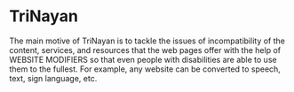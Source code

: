 # TriNayan
 ﻿The main motive of TriNayan is to tackle the issues of incompatibility of the content, services, and resources that the web pages offer with the help of WEBSITE MODIFIERS so that even people with disabilities are able to use them to the fullest. For example, any website can be converted to speech, text, sign language, etc. 
